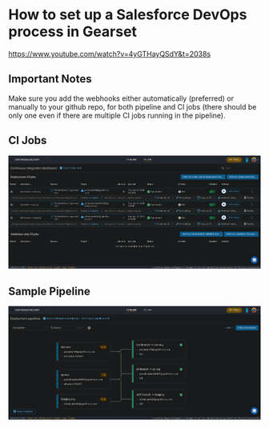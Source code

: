 # How to set up a Salesforce DevOps process in Gearset

https://www.youtube.com/watch?v=4yGTHayQSdY&t=2038s

## Important Notes

Make sure you add the webhooks either automatically (preferred) or manually to your github repo, for both pipeline and CI jobs (there should be only one even if there are multiple CI jobs running in the pipeline).

## CI Jobs

![alt text](image-1.png)

## Sample Pipeline

![alt text](image.png)

